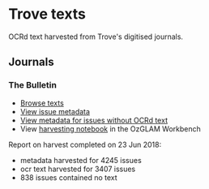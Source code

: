 # Trove texts

OCRd text harvested from Trove's digitised journals.

## Journals

### The Bulletin

* [Browse texts](Bulletin/text)
* [View issue metadata](Bulletin/bulletin_issues.csv)
* [View metadata for issues without OCRd text](Bulletin/bulletin_issues_empty.csv)
* View [harvesting notebook](https://github.com/wragge/ozglam-workbench/blob/master/Trove/Cookbook/Getting-front-pages-of-the-Bulletin.ipynb) in the OzGLAM Workbench

Report on harvest completed on 23 Jun 2018:

* metadata harvested for 4245 issues
* ocr text harvested for 3407 issues
* 838 issues contained no text
